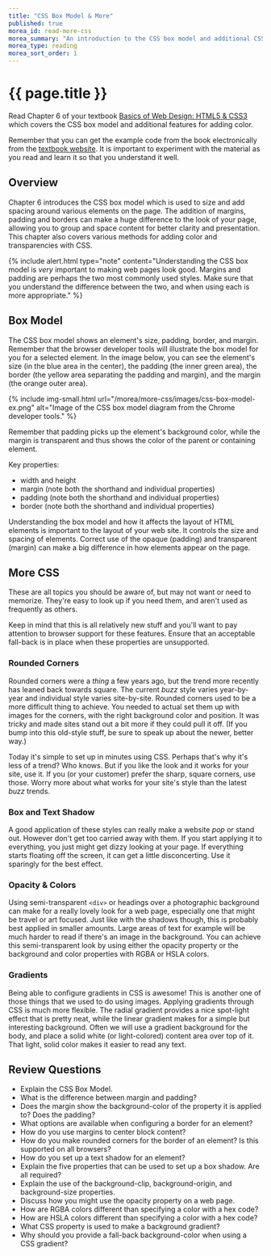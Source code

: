 ```yaml
---
title: "CSS Box Model & More"
published: true
morea_id: read-more-css
morea_summary: "An introduction to the CSS box model and additional CSS features to add color to your pages."
morea_type: reading
morea_sort_order: 1
---
```


# {{ page.title }}
Read Chapter 6 of your textbook [Basics of Web Design: HTML5 & CSS3](http://wps.pearsoned.com/ecs_felke_bwdHTML5_CSS3_3/) which covers the CSS box model and additional features for adding color.  

Remember that you can get the example code from the book electronically from the [textbook website](http://wps.pearsoned.com/ecs_felke_bwdHTML5_CSS3_3/).  It is important to experiment with the material as you read and learn it so that you understand it well.

## Overview
Chapter 6 introduces the CSS box model which is used to size and add spacing around various elements on the page. The addition of margins, padding and borders can make a huge difference to the look of your page, allowing you to group and space content for better clarity and presentation.  This chapter also covers various methods for adding color and transparencies with CSS.   

{% include alert.html type="note" content="Understanding the CSS box model is *very* important to making web pages look good.  Margins and padding are perhaps the two most commonly used styles.  Make sure that you understand the difference between the two, and when using each is more appropriate." %}


## Box Model
The CSS box model shows an element's size, padding, border, and margin.  Remember that the browser developer tools will illustrate the box model for you for a selected element.  In the image below, you can see the element's size (in the blue area in the center), the padding (the inner green area), the border (the yellow area separating the padding and margin), and the margin (the orange outer area).

{% include img-small.html url="/morea/more-css/images/css-box-model-ex.png"  alt="Image of the CSS box model diagram from the Chrome developer tools." %}

Remember that padding picks up the element's background color, while the margin is transparent and thus shows the color of the parent or containing element.

Key properties:
- width and height
- margin (note both the shorthand and individual properties)
- padding (note both the shorthand and individual properties)
- border (note both the shorthand and individual properties)

Understanding the box model and how it affects the layout of HTML elements is important to the layout of your web site.  It controls the size and spacing of elements. Correct use of the opaque (padding) and transparent (margin) can make a big difference in how elements appear on the page.

## More CSS
These are all topics you should be aware of, but may not want or need to memorize.  They're easy to look up if you need them, and aren't used as frequently as others.

Keep in mind that this is all relatively new stuff and you'll want to pay attention to browser support for these features.  Ensure that an acceptable fall-back is in place when these properties are unsupported.

### Rounded Corners
Rounded corners were a *thing* a few years ago, but the trend more recently has leaned back towards square.  The current *buzz* style varies year-by-year and individual style varies site-by-site. Rounded corners used to be a more difficult thing to achieve.  You needed to actual set them up with images for the corners, with the right background color and position.  It was tricky and made sites stand out a bit more if they could pull it off.  (If you bump into this old-style stuff, be sure to speak up about the newer, better way.)

Today it's simple to set up in minutes using CSS.  Perhaps that's why it's less of a trend?  Who knows.  But if you like the look and it works for your site, use it.  If you (or your customer) prefer the sharp, square corners, use those. Worry more about what works for your site's style than the latest *buzz* trends.


### Box and Text Shadow
A good application of these styles can really make a website *pop* or stand out.  However don't get too carried away with them.  If you start applying it to everything, you just might get dizzy looking at your page.  If everything starts floating off the screen, it can get a little disconcerting.  Use it sparingly for the best effect.


### Opacity & Colors
Using semi-transparent `<div>` or headings over a photographic background can make for a really lovely look for a web page, especially one that might be travel or art focused.  Just like with the shadows though, this is probably best applied in smaller amounts.  Large areas of text for example will be much harder to read if there's an image in the background. You can achieve this semi-transparent look by using either the opacity property or the background and color properties with RGBA or HSLA colors.  


### Gradients
Being able to configure gradients in CSS is awesome!  This is another one of those things that we used to do using images.  Applying gradients through CSS is much more flexible.  The radial gradient provides a nice spot-light effect that is pretty neat, while the linear gradient makes for a simple but interesting background.  Often we will use a gradient background for the body, and place a solid white (or light-colored) content area over top of it.  That light, solid color makes it easier to read any text.  


## Review Questions

 - Explain the CSS Box Model.
 - What is the difference between margin and padding?
 - Does the margin show the background-color of the property it is applied to?  Does the padding?
 - What options are available when configuring a border for an element?
 - How do you use margins to center block content?
 - How do you make rounded corners for the border of an element?  Is this supported on all browsers?
 - How do you set up a text shadow for an element?  
 - Explain the five properties that can be used to set up a box shadow.  Are all required?
 - Explain the use of the background-clip, background-origin, and background-size properties.
 - Discuss how you might use the opacity property on a web page.
 - How are RGBA colors different than specifying a color with a hex code?
 - How are HSLA colors different than specifying a color with a hex code?
 - What CSS property is used to make a background gradient?
 - Why should you provide a fall-back background-color when using a CSS gradient?
